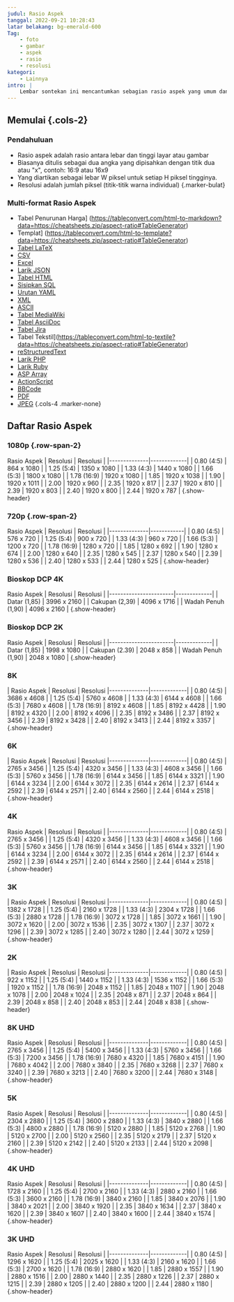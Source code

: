 ```yaml
---
judul: Rasio Aspek
tanggal: 2022-09-21 10:28:43
latar belakang: bg-emerald-600
Tag:
    - foto
    - gambar
    - aspek
    - rasio
    - resolusi
kategori:
    - Lainnya
intro: |
    Lembar sontekan ini mencantumkan sebagian rasio aspek yang umum dan resolusi pikselnya. Selalu konfirmasikan rasio pengiriman akhir Anda apabila memotret.
---
```



Memulai {.cols-2}
---------------

### Pendahuluan
- Rasio aspek adalah rasio antara lebar dan tinggi layar atau gambar
- Biasanya ditulis sebagai dua angka yang dipisahkan dengan titik dua atau "x", contoh: 16:9 atau 16x9
- Yang diartikan sebagai lebar W piksel untuk setiap H piksel tingginya.
- Resolusi adalah jumlah piksel (titik-titik warna individual)
{.marker-bulat}


### Multi-format Rasio Aspek

- Tabel Penurunan Harga] (https://tableconvert.com/html-to-markdown?data=https://cheatsheets.zip/aspect-ratio#TableGenerator)
- Templat] (https://tableconvert.com/html-to-template?data=https://cheatsheets.zip/aspect-ratio#TableGenerator)
- [Tabel LaTeX](https://tableconvert.com/html-to-latex?data=https://cheatsheets.zip/aspect-ratio#TableGenerator)
- [CSV](https://tableconvert.com/html-to-csv?data=https://cheatsheets.zip/aspect-ratio#TableGenerator)
- [Excel](https://tableconvert.com/html-to-excel?data=https://cheatsheets.zip/aspect-ratio#TableGenerator)
- [Larik JSON](https://tableconvert.com/html-to-json?data=https://cheatsheets.zip/aspect-ratio#TableGenerator)
- [Tabel HTML](https://tableconvert.com/html-to-html?data=https://cheatsheets.zip/aspect-ratio#TableGenerator)
- [Sisipkan SQL](https://tableconvert.com/html-to-sql?data=https://cheatsheets.zip/aspect-ratio#TableGenerator)
- [Urutan YAML](https://tableconvert.com/html-to-yaml?data=https://cheatsheets.zip/aspect-ratio#TableGenerator)
- [XML](https://tableconvert.com/html-to-xml?data=https://cheatsheets.zip/aspect-ratio#TableGenerator)
- [ASCII](https://tableconvert.com/html-to-ascii?data=https://cheatsheets.zip/aspect-ratio#TableGenerator)
- [Tabel MediaWiki](https://tableconvert.com/html-to-mediawiki?data=https://cheatsheets.zip/aspect-ratio#TableGenerator)
- [Tabel AsciiDoc](https://tableconvert.com/html-to-asciidoc?data=https://cheatsheets.zip/aspect-ratio#TableGenerator)
- [Tabel Jira](https://tableconvert.com/html-to-jira?data=https://cheatsheets.zip/aspect-ratio#TableGenerator)
- Tabel Tekstil](https://tableconvert.com/html-to-textile?data=https://cheatsheets.zip/aspect-ratio#TableGenerator)
- [reStructuredText](https://tableconvert.com/html-to-restructuredtext?data=https://cheatsheets.zip/aspect-ratio#TableGenerator)
- [Larik PHP](https://tableconvert.com/html-to-php?data=https://cheatsheets.zip/aspect-ratio#TableGenerator)
- [Larik Ruby](https://tableconvert.com/html-to-ruby?data=https://cheatsheets.zip/aspect-ratio#TableGenerator)
- [ASP Array](https://tableconvert.com/html-to-asp?data=https://cheatsheets.zip/aspect-ratio#TableGenerator)
- [ActionScript](https://tableconvert.com/html-to-actionscript?data=https://cheatsheets.zip/aspect-ratio#TableGenerator)
- [BBCode](https://tableconvert.com/html-to-bbcode?data=https://cheatsheets.zip/aspect-ratio#TableGenerator)
- [PDF](https://tableconvert.com/html-to-pdf?data=https://cheatsheets.zip/aspect-ratio#TableGenerator)
- [JPEG](https://tableconvert.com/html-to-jpeg?data=https://cheatsheets.zip/aspect-ratio#TableGenerator)
{.cols-4 .marker-none}




Daftar Rasio Aspek
-------------------



### 1080p {.row-span-2}

Rasio Aspek | Resolusi | Resolusi |
|--------------|-------------|
| 0.80 (4:5) | 864 x 1080 |
| 1.25 (5:4) | 1350 x 1080 |
| 1.33 (4:3) | 1440 x 1080 |
| 1.66 (5:3) | 1800 x 1080 |
| 1.78 (16:9) | 1920 x 1080 |
| 1.85 | 1920 x 1038 |
| 1.90 | 1920 x 1011 |
| 2.00 | 1920 x 960 |
| 2.35 | 1920 x 817 |
| 2.37 | 1920 x 810 |
| 2.39 | 1920 x 803 |
| 2.40 | 1920 x 800 |
| 2.44 | 1920 x 787 |
{.show-header}


### 720p {.row-span-2}

Rasio Aspek | Resolusi | Resolusi |
|--------------|------------|
| 0.80 (4:5) | 576 x 720 |
| 1.25 (5:4) | 900 x 720 |
| 1.33 (4:3) | 960 x 720 |
| 1.66 (5:3) | 1200 x 720 |
| 1.78 (16:9) | 1280 x 720 |
| 1.85 | 1280 x 692 |
| 1.90 | 1280 x 674 |
| 2.00 | 1280 x 640 |
| 2.35 | 1280 x 545 |
| 2.37 | 1280 x 540 |
| 2.39 | 1280 x 536 |
| 2.40 | 1280 x 533 |
| 2.44 | 1280 x 525 |
{.show-header}


### Bioskop DCP 4K

Rasio Aspek | Resolusi | Resolusi |
|-----------------------|-------------|
| Datar (1,85) | 3996 x 2160 |
| Cakupan (2,39) | 4096 x 1716 |
| Wadah Penuh (1,90) | 4096 x 2160 |
{.show-header}



### Bioskop DCP 2K

Rasio Aspek | Resolusi | Resolusi |
|-----------------------|-------------|
| Datar (1,85) | 1998 x 1080 |
| Cakupan (2.39) | 2048 x 858 |
| Wadah Penuh (1,90) | 2048 x 1080 |
{.show-header}



### 8K

| Rasio Aspek | Resolusi | Resolusi
|--------------|-------------|
| 0.80 (4:5) | 3686 x 4608 |
| 1.25 (5:4) | 5760 x 4608 |
| 1.33 (4:3) | 6144 x 4608 |
| 1.66 (5:3) | 7680 x 4608 |
| 1.78 (16:9) | 8192 x 4608 |
| 1.85 | 8192 x 4428 |
| 1.90 | 8192 x 4320 |
| 2.00 | 8192 x 4096 |
| 2.35 | 8192 x 3486 |
| 2.37 | 8192 x 3456 |
| 2.39 | 8192 x 3428 |
| 2.40 | 8192 x 3413 |
| 2.44 | 8192 x 3357 |
{.show-header}



### 6K

| Rasio Aspek | Resolusi | Resolusi
|--------------|-------------|
| 0.80 (4:5) | 2765 x 3456 |
| 1.25 (5:4) | 4320 x 3456 |
| 1.33 (4:3) | 4608 x 3456 |
| 1.66 (5:3) | 5760 x 3456 |
| 1.78 (16:9) | 6144 x 3456 |
| 1.85 | 6144 x 3321 |
| 1.90 | 6144 x 3234 |
| 2.00 | 6144 x 3072 |
| 2.35 | 6144 x 2614 |
| 2.37 | 6144 x 2592 |
| 2.39 | 6144 x 2571 |
| 2.40 | 6144 x 2560 |
| 2.44 | 6144 x 2518 |
{.show-header}


### 4K

Rasio Aspek | Resolusi | Resolusi |
|--------------|-------------|
| 0.80 (4:5) | 2765 x 3456 |
| 1.25 (5:4) | 4320 x 3456 |
| 1.33 (4:3) | 4608 x 3456 |
| 1.66 (5:3) | 5760 x 3456 |
| 1.78 (16:9) | 6144 x 3456 |
| 1.85 | 6144 x 3321 |
| 1.90 | 6144 x 3234 |
| 2.00 | 6144 x 3072 |
| 2.35 | 6144 x 2614 |
| 2.37 | 6144 x 2592 |
| 2.39 | 6144 x 2571 |
| 2.40 | 6144 x 2560 |
| 2.44 | 6144 x 2518 |
{.show-header}


### 3K

| Rasio Aspek | Resolusi | Resolusi
|--------------|-------------|
| 0.80 (4:5) | 1382 x 1728 |
| 1.25 (5:4) | 2160 x 1728 |
| 1.33 (4:3) | 2304 x 1728 |
| 1.66 (5:3) | 2880 x 1728 |
| 1.78 (16:9) | 3072 x 1728 |
| 1.85 | 3072 x 1661 |
| 1.90 | 3072 x 1620 |
| 2.00 | 3072 x 1536 |
| 2.35 | 3072 x 1307 |
| 2.37 | 3072 x 1296 |
| 2.39 | 3072 x 1285 |
| 2.40 | 3072 x 1280 |
| 2.44 | 3072 x 1259 |
{.show-header}


### 2K

| Rasio Aspek | Resolusi | Resolusi
|--------------|-------------|
| 0.80 (4:5) | 922 x 1152 |
| 1.25 (5:4) | 1440 x 1152 |
| 1.33 (4:3) | 1536 x 1152 |
| 1.66 (5:3) | 1920 x 1152 |
| 1.78 (16:9) | 2048 x 1152 |
| 1.85 | 2048 x 1107 |
| 1.90 | 2048 x 1078 |
| 2.00 | 2048 x 1024 |
| 2.35 | 2048 x 871 |
| 2.37 | 2048 x 864 |
| 2.39 | 2048 x 858 |
| 2.40 | 2048 x 853 |
| 2.44 | 2048 x 838 |
{.show-header}



### 8K UHD

Rasio Aspek | Resolusi | Resolusi |
|--------------|-------------|
| 0.80 (4:5) | 2765 x 3456 |
| 1.25 (5:4) | 5400 x 3456 |
| 1.33 (4:3) | 5760 x 3456 |
| 1.66 (5:3) | 7200 x 3456 |
| 1.78 (16:9) | 7680 x 4320 |
| 1.85 | 7680 x 4151 |
| 1.90 | 7680 x 4042 |
| 2.00 | 7680 x 3840 |
| 2.35 | 7680 x 3268 |
| 2.37 | 7680 x 3240 |
| 2.39 | 7680 x 3213 |
| 2.40 | 7680 x 3200 |
| 2.44 | 7680 x 3148 |
{.show-header}


### 5K

Rasio Aspek | Resolusi | Resolusi |
|--------------|-------------|
| 0.80 (4:5) | 2304 x 2880 |
| 1.25 (5:4) | 3600 x 2880 |
| 1.33 (4:3) | 3840 x 2880 |
| 1.66 (5:3) | 4800 x 2880 |
| 1.78 (16:9) | 5120 x 2880 |
| 1.85 | 5120 x 2768 |
| 1.90 | 5120 x 2700 |
| 2.00 | 5120 x 2560 |
| 2.35 | 5120 x 2179 |
| 2.37 | 5120 x 2160 |
| 2.39 | 5120 x 2142 |
| 2.40 | 5120 x 2133 |
| 2.44 | 5120 x 2098 |
{.show-header}


### 4K UHD

Rasio Aspek | Resolusi | Resolusi |
|--------------|-------------|
| 0.80 (4:5) | 1728 x 2160 |
| 1.25 (5:4) | 2700 x 2160 |
| 1.33 (4:3) | 2880 x 2160 |
| 1.66 (5:3) | 3600 x 2160 |
| 1.78 (16:9) | 3840 x 2160 |
| 1.85 | 3840 x 2076 |
| 1.90 | 3840 x 2021 |
| 2.00 | 3840 x 1920 |
| 2.35 | 3840 x 1634 |
| 2.37 | 3840 x 1620 |
| 2.39 | 3840 x 1607 |
| 2.40 | 3840 x 1600 |
| 2.44 | 3840 x 1574 |
{.show-header}


### 3K UHD

Rasio Aspek | Resolusi | Resolusi |
|--------------|-------------|
| 0.80 (4:5) | 1296 x 1620 |
| 1.25 (5:4) | 2025 x 1620 |
| 1.33 (4:3) | 2160 x 1620 |
| 1.66 (5:3) | 2700 x 1620 |
| 1.78 (16:9) | 2880 x 1620 |
| 1.85 | 2880 x 1557 |
| 1.90 | 2880 x 1516 |
| 2.00 | 2880 x 1440 |
| 2.35 | 2880 x 1226 |
| 2.37 | 2880 x 1215 |
| 2.39 | 2880 x 1205 |
| 2.40 | 2880 x 1200 |
| 2.44 | 2880 x 1180 |
{.show-header}






